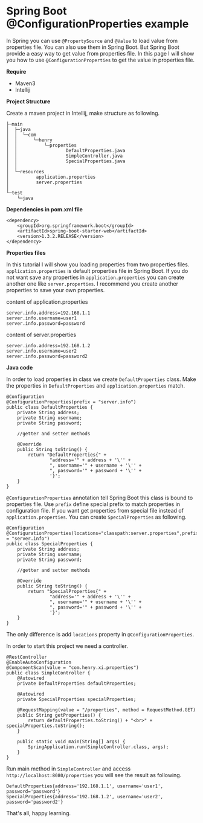 # Spring Boot @ConfigurationProperties example

In Spring you can use ``@PropertySource`` and ``@Value`` to load value from properties file.
You can also use them in Spring Boot. But Spring Boot provide a easy way to get value from
properties file. In this page I will show you how to use ``@ConfigurationProperties`` to get
the value in properties file.

**Require**

* Maven3
* Intellij

**Project Structure**

Create a maven project in Intellij, make structure as following.

```
├─main                                                                                                                                                                                                             
│  ├─java                                                                                                                                                                                                         
│  │  └─com                                                                                                                                                                                                      
│  │      └─henry                                                                                                                                                                                                
│  │          └─properties                                                                                                                                                                                       
│  │                  DefaultProperties.java                                                                                                                                                                       
│  │                  SimpleController.java                                                                                                                                                                        
│  │                  SpecialProperties.java                                                                                                                                                                       
│  │                                                                                                                                                                                                               
│  └─resources                                                                                                                                                                                                    
│          application.properties                                                                                                                                                                                   
│          server.properties                                                                                                                                                                                        
│                                                                                                                                                                                                                   
└─test                                                                                                                                                                                                             
    └─java          
```


**Dependencies in pom.xml file**

```
<dependency>
    <groupId>org.springframework.boot</groupId>
    <artifactId>spring-boot-starter-web</artifactId>
    <version>1.3.2.RELEASE</version>
</dependency>
```

**Properties files**

In this tutorial I will show you loading properties from two properties files.
``application.properties`` is default properties file in Spring Boot. If you do
not want save any properties in ``application.properties`` you can create another one
like ``server.properties``. I recommend you create another properties to save your
own properties.

content of application.properties
```
server.info.address=192.168.1.1
server.info.username=user1
server.info.password=password
```
content of server.properties
```
server.info.address=192.168.1.2
server.info.username=user2
server.info.password=password2
```

**Java code**

In order to load properties in class we create ``DefaultProperties`` class. Make
the properties in ``DefaultProperties`` and ``application.properties`` match.
```
@Configuration
@ConfigurationProperties(prefix = "server.info")
public class DefaultProperties {
    private String address;
    private String username;
    private String password;

    //getter and setter methods

    @Override
    public String toString() {
        return "DefaultProperties{" +
                "address='" + address + '\'' +
                ", username='" + username + '\'' +
                ", password='" + password + '\'' +
                '}';
    }
}
```
``@ConfigurationProperties`` annotation tell Spring Boot this class is bound to
properties file. Use ``prefix`` define special prefix to match properties in configuration
file. If you want get properties from special file instead of ``application.properties``.
You can create ``SpecialProperties`` as following.
```
@Configuration
@ConfigurationProperties(locations="classpath:server.properties",prefix = "server.info")
public class SpecialProperties {
    private String address;
    private String username;
    private String password;

    //getter and setter methods

    @Override
    public String toString() {
        return "SpecialProperties{" +
                "address='" + address + '\'' +
                ", username='" + username + '\'' +
                ", password='" + password + '\'' +
                '}';
    }
}
```
The only difference is add ``locations`` property in ``@ConfigurationProperties``.

In order to start this project we need a controller.
```
@RestController
@EnableAutoConfiguration
@ComponentScan(value = "com.henry.xi.properties")
public class SimpleController {
    @Autowired
    private DefaultProperties defaultProperties;

    @Autowired
    private SpecialProperties specialProperties;

    @RequestMapping(value = "/properties", method = RequestMethod.GET)
    public String getProperties() {
        return defaultProperties.toString() + "<br>" + specialProperties.toString();
    }

    public static void main(String[] args) {
        SpringApplication.run(SimpleController.class, args);
    }
}
```
Run main method in ``SimpleController`` and access ``http://localhost:8080/properties``
you will see the result as following.
```
DefaultProperties{address='192.168.1.1', username='user1', password='password'}
SpecialProperties{address='192.168.1.2', username='user2', password='password2'}
```
That's all, happy learning.